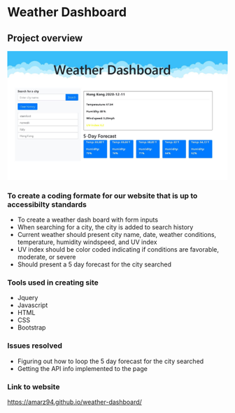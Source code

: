 
# Weather Dashboard


## Project overview      

![](assets/Images/SS.JPG)


### To create a coding formate for our website that is up to accessibilty standards
- To create a weather dash board with form inputs
- When searching for a city, the city is added to search history
- Current weather should present city name, date, weather conditions, temperature, humidity windspeed, and UV index
- UV index should be color coded indicating if conditions are favorable, moderate, or severe
- Should present a 5 day forecast for the city searched

### Tools used in creating site
- Jquery
- Javascript
- HTML
- CSS
- Bootstrap

### Issues resolved
- Figuring out how to loop the 5 day forecast for the city searched
- Getting the API info implemented to the page

### Link to website
https://amarz94.github.io/weather-dashboard/
